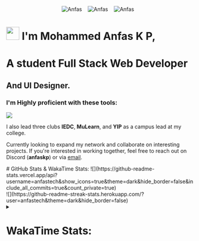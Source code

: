 <p align="center"> 
	<img src="https://komarev.com/ghpvc/?username=anfastech&label=Profile%20views&color=0e75b6&style=plastic&abbreviated=true&base=0" alt="Anfas" /> &nbsp;&nbsp;
	<img src="https://img.shields.io/github/followers/anfastech?label=Followers" alt="Anfas" /> &nbsp;&nbsp;
<!-- 	<img src="https://hits.seeyoufarm.com/api/count/incr/badge.svg&url=https%3A%2F%2Fgithub.com%2Fanfastech&count_bg=%23007BB4&title_bg=%23555555&icon=slideshare.svg&icon_color=%23E7E7E7&title=hits&edge_flat=false&style=plastic" alt="Anfas" /> &nbsp;&nbsp; -->
        <img src="https://wakatime.com/badge/user/018d89ad-278b-4b8f-9fca-5a09dd19216b.svg" alt="Anfas" /> &nbsp;&nbsp;
</p>

# <img src="https://media.giphy.com/media/hvRJCLFzcasrR4ia7z/giphy.gif" width="35"> I'm Mohammed Anfas K P, 
# A student <b>Full Stack Web Developer 
## And UI Designer.</b>

### I'm Highly proficient with these tools:
<!--
WIP focussing on `Python` `Ai model` development `Automation`, `Rust` and web application development `React` `NextJS` `NodeJs`
<br /> I had a plan   -->

<p >
  <img src="https://skillicons.dev/icons?perline=4&theme=dark&i=js,py,ts,nextjs,react,docker,mongodb,cpp,figma,flutter,github,tailwindcss,touchdesinger,glsl" />
<!--   <div>
   <img src="https://github-readme-stats.vercel.app/api/top-langs?username=anfastech&locale=en&hide_title=true&layout=compact&card_width=320&langs_count=5&theme=dracula&hide_border=false" height="250" alt="languages graph"  />
  </div> -->
</p>

I also lead three clubs <b>IEDC</b>, <b>MuLearn</b>, and <b>YIP</b> as a campus lead at my college.  

<p>
  Currently looking to expand my network and collaborate on interesting projects. If you're interested in working together, feel free to reach out on Discord (<b>anfaskp</b>) or via <a href="mailto:kpanfas6@gmail.com">email</a>.
</p>
<!-- 
<details>
  <summary><h1>🏆 GitHub Trophies</h1></summary>
  <a href="#"><img src="https://github-readme-stats.vercel.app/api?username=anfastech&count_private=true&show_icons=true&theme=dark&hide_border=true&bg_color=0d1117" alt="GitHub Stats"></a>
  <a href="#"><img src="https://github-readme-stats.vercel.app/api/top-langs?username=anfastech&count_private=true&show_icons=true&theme=dark&hide_border=true&bg_color=0d1117&layout=compact" alt="Top Languages"></a> 

![](https://github-profile-trophy.vercel.app/?username=anfastech&theme=radical&no-frame=true&no-bg=false&margin-w=4)

</details>
-->
<!-- 
# 💻 Tech Stack:
![C](https://img.shields.io/badge/c-%2300599C.svg?style=for-the-badge&logo=c&logoColor=white) ![C++](https://img.shields.io/badge/c++-%2300599C.svg?style=for-the-badge&logo=c%2B%2B&logoColor=white) ![CSS3](https://img.shields.io/badge/css3-%231572B6.svg?style=for-the-badge&logo=css3&logoColor=white) ![HTML5](https://img.shields.io/badge/html5-%23E34F26.svg?style=for-the-badge&logo=html5&logoColor=white) ![JavaScript](https://img.shields.io/badge/javascript-%23323330.svg?style=for-the-badge&logo=javascript&logoColor=%23F7DF1E) ![Markdown](https://img.shields.io/badge/markdown-%23000000.svg?style=for-the-badge&logo=markdown&logoColor=white) ![Python](https://img.shields.io/badge/python-3670A0?style=for-the-badge&logo=python&logoColor=ffdd54) ![TypeScript](https://img.shields.io/badge/typescript-%23007ACC.svg?style=for-the-badge&logo=typescript&logoColor=white) ![Windows Terminal](https://img.shields.io/badge/Windows%20Terminal-%234D4D4D.svg?style=for-the-badge&logo=windows-terminal&logoColor=white) ![AWS](https://img.shields.io/badge/AWS-%23FF9900.svg?style=for-the-badge&logo=amazon-aws&logoColor=white) ![Google Cloud](https://img.shields.io/badge/GoogleCloud-%234285F4.svg?style=for-the-badge&logo=google-cloud&logoColor=white) ![Heroku](https://img.shields.io/badge/heroku-%23430098.svg?style=for-the-badge&logo=heroku&logoColor=white) ![Render](https://img.shields.io/badge/Render-%46E3B7.svg?style=for-the-badge&logo=render&logoColor=white) ![Vercel](https://img.shields.io/badge/vercel-%23000000.svg?style=for-the-badge&logo=vercel&logoColor=white) ![Netlify](https://img.shields.io/badge/netlify-%23000000.svg?style=for-the-badge&logo=netlify&logoColor=#00C7B7) ![Django](https://img.shields.io/badge/django-%23092E20.svg?style=for-the-badge&logo=django&logoColor=white) ![FastAPI](https://img.shields.io/badge/FastAPI-005571?style=for-the-badge&logo=fastapi) ![Next JS](https://img.shields.io/badge/Next-black?style=for-the-badge&logo=next.js&logoColor=white) ![NodeJS](https://img.shields.io/badge/node.js-6DA55F?style=for-the-badge&logo=node.js&logoColor=white) ![React](https://img.shields.io/badge/react-%2320232a.svg?style=for-the-badge&logo=react&logoColor=%2361DAFB) ![TailwindCSS](https://img.shields.io/badge/tailwindcss-%2338B2AC.svg?style=for-the-badge&logo=tailwind-css&logoColor=white) ![Three js](https://img.shields.io/badge/threejs-black?style=for-the-badge&logo=three.js&logoColor=white) ![Vue.js](https://img.shields.io/badge/vue.js-%2335495e.svg?style=for-the-badge&logo=vuedotjs&logoColor=%234FC08D) ![Firebase](https://img.shields.io/badge/firebase-a08021?style=for-the-badge&logo=firebase&logoColor=ffcd34) ![MongoDB](https://img.shields.io/badge/MongoDB-%234ea94b.svg?style=for-the-badge&logo=mongodb&logoColor=white) ![Prisma](https://img.shields.io/badge/Prisma-3982CE?style=for-the-badge&logo=Prisma&logoColor=white) ![Figma](https://img.shields.io/badge/figma-%23F24E1E.svg?style=for-the-badge&logo=figma&logoColor=white) ![NumPy](https://img.shields.io/badge/numpy-%23013243.svg?style=for-the-badge&logo=numpy&logoColor=white) ![Pandas](https://img.shields.io/badge/pandas-%23150458.svg?style=for-the-badge&logo=pandas&logoColor=white) ![Git](https://img.shields.io/badge/git-%23F05033.svg?style=for-the-badge&logo=git&logoColor=white) ![GitHub](https://img.shields.io/badge/github-%23121011.svg?style=for-the-badge&logo=github&logoColor=white) ![Docker](https://img.shields.io/badge/docker-%230db7ed.svg?style=for-the-badge&logo=docker&logoColor=white) ![Postman](https://img.shields.io/badge/Postman-FF6C37?style=for-the-badge&logo=postman&logoColor=white) ![Portfolio](https://img.shields.io/badge/Portfolio-%23000000.svg?style=for-the-badge&logo=firefox&logoColor=#FF7139) 
-->
<!--
![status](https://nocache.advaith.workers.dev?url=https://img.shields.io/endpoint?url=https://dev.discordprofiles.me/api/badge/status/276544649148235776?simple=true)
![playing](https://nocache.advaith.workers.dev?url=https://img.shields.io/endpoint?url=https://dev.discordprofiles.me/api/badge/playing/276544649148235776)
![vscode](https://nocache.advaith.workers.dev?url=https://img.shields.io/endpoint?url=https://dev.discordprofiles.me/api/badge/vscode/276544649148235776)
[![spotify](https://nocache.advaith.workers.dev?url=https://img.shields.io/endpoint?url=https://dev.discordprofiles.me/api/badge/spotify/276544649148235776)](https://dev.discordprofiles.me/openspotify/276544649148235776)
-->
# GitHub Stats & WakaTime Stats:
![](https://github-readme-stats.vercel.app/api?username=anfastech&show_icons=true&theme=dark&hide_border=false&include_all_commits=true&count_private=true)<br/>
![](https://github-readme-streak-stats.herokuapp.com/?user=anfastech&theme=dark&hide_border=false)<br/>

<details>
  <summary><h1>WakaTime Stats:</h1></summary>
	
![](https://github-readme-stats.vercel.app/api/wakatime?username=anfastech&theme=dark)
</details>
<!-- Proudly created with GPRM ( https://gprm.itsvg.in ) -->
